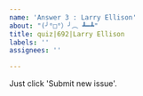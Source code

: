 ```yaml
---
name: 'Answer 3 : Larry Ellison'
about: "(╯°□°）╯︵ ┻━┻"
title: quiz|692|Larry Ellison
labels: ''
assignees: ''

---
```


Just click 'Submit new issue'.
